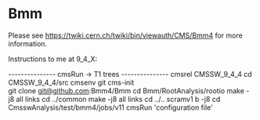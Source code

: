 Bmm
===

Please see https://twiki.cern.ch/twiki/bin/viewauth/CMS/Bmm4 for more information.


Instructions to me at 9_4_X:

--------------- cmsRun -> T1 trees ---------------
cmsrel CMSSW_9_4_4
cd CMSSW_9_4_4/src
cmsenv
git cms-init   
git clone git@github.com:Bmm4/Bmm
cd Bmm/RootAnalysis/rootio
make -j8 all links
cd ../common
make -j8 all links
cd ../..
scramv1 b -j8
cd CmsswAnalysis/test/bmm4/jobs/v11
cmsRun 'configuration file'
